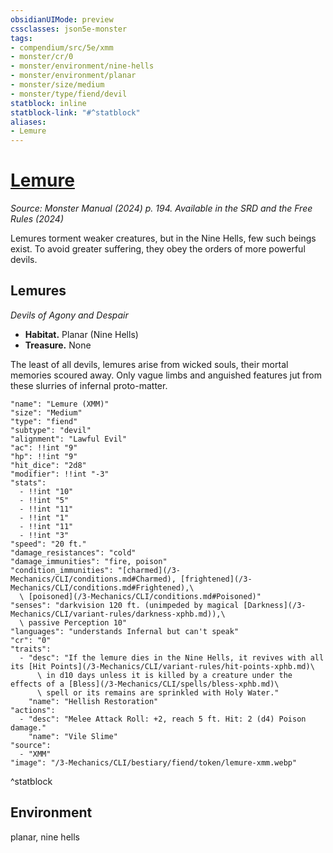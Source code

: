 ```yaml
---
obsidianUIMode: preview
cssclasses: json5e-monster
tags:
- compendium/src/5e/xmm
- monster/cr/0
- monster/environment/nine-hells
- monster/environment/planar
- monster/size/medium
- monster/type/fiend/devil
statblock: inline
statblock-link: "#^statblock"
aliases:
- Lemure
---
```

# [Lemure](3-Mechanics\CLI\bestiary\fiend/lemure-xmm.md)
*Source: Monster Manual (2024) p. 194. Available in the <span title='Systems Reference Document (5.2)'>SRD</span> and the Free Rules (2024)*  

Lemures torment weaker creatures, but in the Nine Hells, few such beings exist. To avoid greater suffering, they obey the orders of more powerful devils.

## Lemures

*Devils of Agony and Despair*

- **Habitat.** Planar (Nine Hells)  
- **Treasure.** None  

The least of all devils, lemures arise from wicked souls, their mortal memories scoured away. Only vague limbs and anguished features jut from these slurries of infernal proto-matter.

```statblock
"name": "Lemure (XMM)"
"size": "Medium"
"type": "fiend"
"subtype": "devil"
"alignment": "Lawful Evil"
"ac": !!int "9"
"hp": !!int "9"
"hit_dice": "2d8"
"modifier": !!int "-3"
"stats":
  - !!int "10"
  - !!int "5"
  - !!int "11"
  - !!int "1"
  - !!int "11"
  - !!int "3"
"speed": "20 ft."
"damage_resistances": "cold"
"damage_immunities": "fire, poison"
"condition_immunities": "[charmed](/3-Mechanics/CLI/conditions.md#Charmed), [frightened](/3-Mechanics/CLI/conditions.md#Frightened),\
  \ [poisoned](/3-Mechanics/CLI/conditions.md#Poisoned)"
"senses": "darkvision 120 ft. (unimpeded by magical [Darkness](/3-Mechanics/CLI/variant-rules/darkness-xphb.md)),\
  \ passive Perception 10"
"languages": "understands Infernal but can't speak"
"cr": "0"
"traits":
  - "desc": "If the lemure dies in the Nine Hells, it revives with all its [Hit Points](/3-Mechanics/CLI/variant-rules/hit-points-xphb.md)\
      \ in d10 days unless it is killed by a creature under the effects of a [Bless](/3-Mechanics/CLI/spells/bless-xphb.md)\
      \ spell or its remains are sprinkled with Holy Water."
    "name": "Hellish Restoration"
"actions":
  - "desc": "Melee Attack Roll: +2, reach 5 ft. Hit: 2 (d4) Poison damage."
    "name": "Vile Slime"
"source":
  - "XMM"
"image": "/3-Mechanics/CLI/bestiary/fiend/token/lemure-xmm.webp"
```
^statblock

## Environment

planar, nine hells